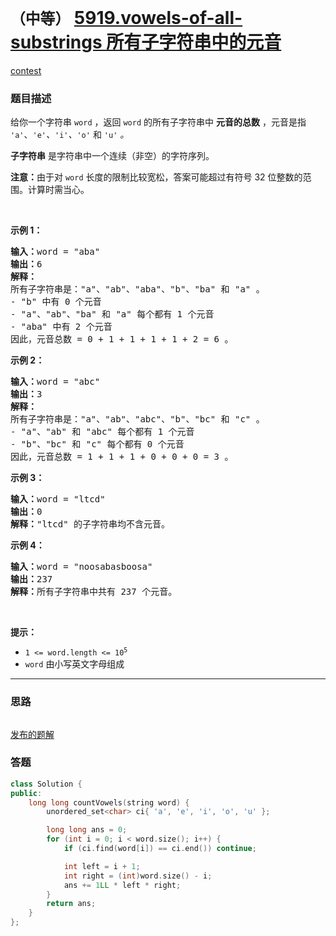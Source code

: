# `（中等）` [5919.vowels-of-all-substrings 所有子字符串中的元音](https://leetcode-cn.com/problems/vowels-of-all-substrings/)

[contest](https://leetcode-cn.com/contest/weekly-contest-266/problems/vowels-of-all-substrings/)

### 题目描述
<div class="notranslate"><p>给你一个字符串 <code>word</code> ，返回 <code>word</code> 的所有子字符串中 <strong>元音的总数</strong> ，元音是指 <code>'a'</code>、<code>'e'</code><em>、</em><code>'i'</code><em>、</em><code>'o'</code><em> </em>和 <code>'u'</code><em> 。</em></p>

<p><strong>子字符串</strong> 是字符串中一个连续（非空）的字符序列。</p>

<p><strong>注意：</strong>由于对 <code>word</code> 长度的限制比较宽松，答案可能超过有符号 32 位整数的范围。计算时需当心。</p>

<p>&nbsp;</p>

<p><strong>示例 1：</strong></p>

<pre><strong>输入：</strong>word = "aba"
<strong>输出：</strong>6
<strong>解释：</strong>
所有子字符串是："a"、"ab"、"aba"、"b"、"ba" 和 "a" 。
- "b" 中有 0 个元音
- "a"、"ab"、"ba" 和 "a" 每个都有 1 个元音
- "aba" 中有 2 个元音
因此，元音总数 = 0 + 1 + 1 + 1 + 1 + 2 = 6 。
</pre>

<p><strong>示例 2：</strong></p>

<pre><strong>输入：</strong>word = "abc"
<strong>输出：</strong>3
<strong>解释：</strong>
所有子字符串是："a"、"ab"、"abc"、"b"、"bc" 和 "c" 。
- "a"、"ab" 和 "abc" 每个都有 1 个元音
- "b"、"bc" 和 "c" 每个都有 0 个元音
因此，元音总数 = 1 + 1 + 1 + 0 + 0 + 0 = 3 。</pre>

<p><strong>示例 3：</strong></p>

<pre><strong>输入：</strong>word = "ltcd"
<strong>输出：</strong>0
<strong>解释：</strong>"ltcd" 的子字符串均不含元音。</pre>

<p><strong>示例 4：</strong></p>

<pre><strong>输入：</strong>word = "noosabasboosa"
<strong>输出：</strong>237
<strong>解释：</strong>所有子字符串中共有 237 个元音。
</pre>

<p>&nbsp;</p>

<p><strong>提示：</strong></p>

<ul>
	<li><code>1 &lt;= word.length &lt;= 10<sup>5</sup></code></li>
	<li><code>word</code> 由小写英文字母组成</li>
</ul>
</div>

---
### 思路
```
```

[发布的题解](https://leetcode-cn.com/problems/vowels-of-all-substrings/solution/vowels-of-all-substrings-by-ikaruga-y0gy/)

### 答题
``` C++
class Solution {
public:
    long long countVowels(string word) {
        unordered_set<char> ci{ 'a', 'e', 'i', 'o', 'u' };

        long long ans = 0;
        for (int i = 0; i < word.size(); i++) {
            if (ci.find(word[i]) == ci.end()) continue;

            int left = i + 1;
            int right = (int)word.size() - i;
            ans += 1LL * left * right;
        }
        return ans;
    }
};
```




